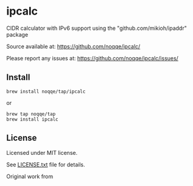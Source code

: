 # ipcalc

CIDR calculator with IPv6 support using the "github.com/mikioh/ipaddr" package

Source available at: https://github.com/noqqe/ipcalc/

Please report any issues at: https://github.com/noqqe/ipcalc/issues/

## Install

```
brew install noqqe/tap/ipcalc
```

or

```
brew tap noqqe/tap
brew install ipcalc
```

## License

Licensed under MIT license.

See [LICENSE.txt](https://raw.githubusercontent.com/noqqe/ipcalc/master/LICENSE.txt) file for details.

Original work from
